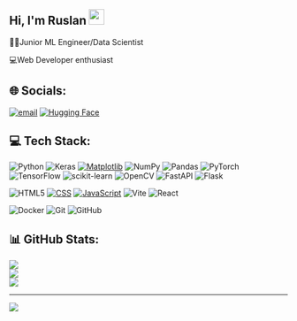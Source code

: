 ## Hi, I'm Ruslan <img src="https://media.giphy.com/media/hvRJCLFzcasrR4ia7z/giphy.gif" width="28px">

👨‍💻Junior ML Engineer/Data Scientist

💻Web Developer enthusiast


## 🌐 Socials:
[![email](https://img.shields.io/badge/Email-D14836?style=for-the-badge&logo=gmail&logoColor=white)](mailto:ruslantursunov77@gmail.com) [![Hugging Face](https://img.shields.io/badge/Hugging%20Face-FFD21E?style=for-the-badge&logo=huggingface&logoColor=000)](https://huggingface.co/ruslan-t)

## 💻 Tech Stack:
![Python](https://img.shields.io/badge/python-3670A0?style=for-the-badge&logo=python&logoColor=ffdd54) ![Keras](https://img.shields.io/badge/Keras-%23D00000.svg?style=for-the-badge&logo=Keras&logoColor=white) [![Matplotlib](https://custom-icon-badges.demolab.com/badge/Matplotlib-71D291?style=for-the-badge&logo=matplotlib&logoColor=fff)](#) ![NumPy](https://img.shields.io/badge/numpy-%23013243.svg?style=for-the-badge&logo=numpy&logoColor=white) ![Pandas](https://img.shields.io/badge/pandas-%23150458.svg?style=for-the-badge&logo=pandas&logoColor=white) ![PyTorch](https://img.shields.io/badge/PyTorch-%23EE4C2C.svg?style=for-the-badge&logo=PyTorch&logoColor=white) ![TensorFlow](https://img.shields.io/badge/TensorFlow-%23FF6F00.svg?style=for-the-badge&logo=TensorFlow&logoColor=white) ![scikit-learn](https://img.shields.io/badge/scikit--learn-%23F7931E.svg?style=for-the-badge&logo=scikit-learn&logoColor=white) ![OpenCV](https://img.shields.io/badge/opencv-%23white.svg?style=for-the-badge&logo=opencv&logoColor=white) ![FastAPI](https://img.shields.io/badge/FastAPI-005571?style=for-the-badge&logo=fastapi) ![Flask](https://img.shields.io/badge/flask-%23000.svg?style=for-the-badge&logo=flask&logoColor=white)

![HTML5](https://img.shields.io/badge/html5-%23E34F26.svg?style=for-the-badge&logo=html5&logoColor=white)	[![CSS](https://img.shields.io/badge/CSS-639?style=for-the-badge&logo=css&logoColor=fff)](#) [![JavaScript](https://img.shields.io/badge/JavaScript-F7DF1E?style=for-the-badge&logo=javascript&logoColor=000)](#) ![Vite](https://img.shields.io/badge/vite-%23646CFF.svg?style=for-the-badge&logo=vite&logoColor=white) ![React](https://img.shields.io/badge/react-%2320232a.svg?style=for-the-badge&logo=react&logoColor=%2361DAFB) 

![Docker](https://img.shields.io/badge/docker-%230db7ed.svg?style=for-the-badge&logo=docker&logoColor=white) ![Git](https://img.shields.io/badge/git-%23F05033.svg?style=for-the-badge&logo=git&logoColor=white) ![GitHub](https://img.shields.io/badge/github-%23121011.svg?style=for-the-badge&flat-square&logo=github&logoColor=white) 

## 📊 GitHub Stats:
![](https://github-readme-stats.vercel.app/api?username=ruslantur77&theme=dark&hide_border=false&include_all_commits=false&count_private=false)<br/>
![](https://nirzak-streak-stats.vercel.app/?user=ruslantur77&theme=dark&hide_border=false)<br/>
![](https://github-readme-stats.vercel.app/api/top-langs/?username=ruslantur77&theme=dark&hide_border=false&include_all_commits=false&count_private=false&layout=compact)


---
[![](https://visitcount.itsvg.in/api?id=ruslantur77&icon=0&color=0)](https://visitcount.itsvg.in)

